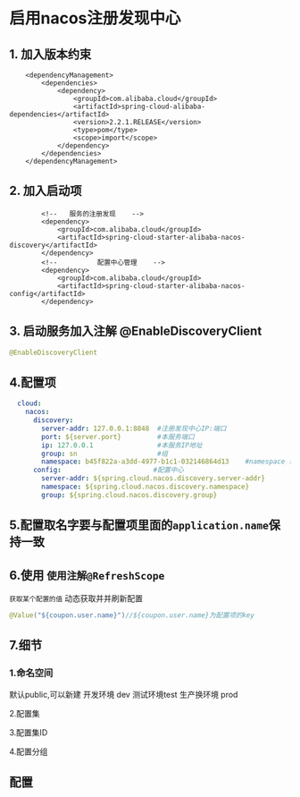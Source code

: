 # 启用nacos注册发现中心

## 1. 加入版本约束

```pom
    <dependencyManagement>
        <dependencies>
            <dependency>
                <groupId>com.alibaba.cloud</groupId>
                <artifactId>spring-cloud-alibaba-dependencies</artifactId>
                <version>2.2.1.RELEASE</version>
                <type>pom</type>
                <scope>import</scope>
            </dependency>
        </dependencies>
    </dependencyManagement>
```



## 2. 加入启动项

```pom
        <!--   服务的注册发现    -->
        <dependency>
            <groupId>com.alibaba.cloud</groupId>
            <artifactId>spring-cloud-starter-alibaba-nacos-discovery</artifactId>
        </dependency>
		<!--          配置中心管理    -->
        <dependency>
            <groupId>com.alibaba.cloud</groupId>
            <artifactId>spring-cloud-starter-alibaba-nacos-config</artifactId>
        </dependency>
```

## 3. 启动服务加入注解 @EnableDiscoveryClient

```java
@EnableDiscoveryClient
```



## 4.配置项

```yml
  cloud:
    nacos:
      discovery:
        server-addr: 127.0.0.1:8848  #注册发现中心IP:端口
        port: ${server.port}         #本服务端口
        ip: 127.0.0.1                #本服务IP地址
        group: sn					 #组
        namespace: b45f822a-a3dd-4977-b1c1-032146864d13    #namespace 命名空间ID
      config:						#配置中心
        server-addr: ${spring.cloud.nacos.discovery.server-addr}
        namespace: ${spring.cloud.nacos.discovery.namespace}
        group: ${spring.cloud.nacos.discovery.group}
```

## 5.配置取名字要与配置项里面的`application.name`保持一致



## 6.使用 `使用注解@RefreshScope`

`获取某个配置的值` 动态获取并并刷新配置

```java
@Value("${coupon.user.name}")//${coupon.user.name}为配置项的key
```



## 7.细节

### 1.命名空间

默认public,可以新建  开发环境 dev  测试环境test  生产换环境 prod

2.配置集

3.配置集ID

4.配置分组



## 配置

